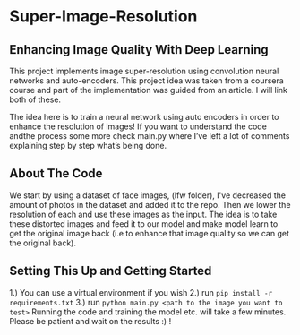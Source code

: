 # Super-Image-Resolution
## Enhancing Image Quality With Deep Learning

This project implements image super-resolution using convolution neural networks and auto-encoders. This project idea was taken from a coursera course and part of the implementation was guided from an article. I will link both of these.

The idea here is to train a neural network using auto encoders in order to enhance the resolution of images!
If you want to understand the code andthe process some more check main.py where I’ve left a lot of comments explaining step by step what’s being done.

## About The Code

We start by using a dataset of face images, (lfw folder), I've decreased the amount of photos in the dataset and added it to the repo. Then we lower the resolution of each and use these images as the input. The idea is to take these distorted images and feed it to our model and make model learn to get the original image back (i.e to enhance that image quality so we can get the original back).

## Setting This Up and Getting Started

1.) You can use a virtual environment if you wish
2.) run `pip install -r requirements.txt`
3.) run `python main.py <path to the image you want to test>`
Running the code and training the model etc. will take a few minutes. Please be patient and wait on the results :) !
